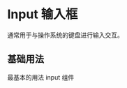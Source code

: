 # Input 输入框

通常用于与操作系统的键盘进行输入交互。

## 基础用法

最基本的用法 input 组件

<div class="docs-preview-part">
  <sk-input />
</div>
